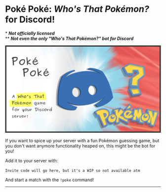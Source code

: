 
# Poké Poké: *Who's That Pokémon?* for Discord!

\* ***Not officially licensed***  
\*\* ***Not even the only "Who's That Pokémon?" bot for Discord***

![header](Artwork/header.png "header")

If you want to spice up your server with a fun Pokémon guessing game, but you
don't want anymore functionality heaped on, this might be the bot for you! 

Add it to your server with:

``` Invite code will go here, but it's a WIP so not available atm ```

And start a match with the `!poke` command!

---


